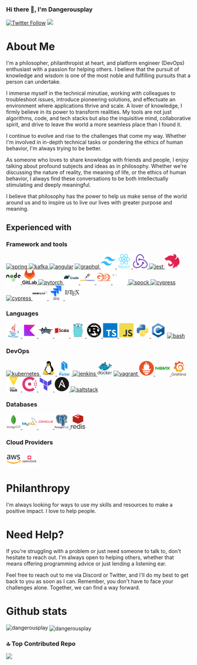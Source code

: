 ### Hi there 👋, I'm Dangerousplay

[![Twitter Follow](https://img.shields.io/twitter/follow/dangerousplayt?style=for-the-badge&logo=twitter)](https://twitter.com/dangerousplayt)
![](https://dcbadge.vercel.app/api/shield/150056443393867776)

# About Me

I'm a philosopher, philanthropist at heart, and platform engineer (DevOps) enthusiast with a passion for helping others.
I believe that the pursuit of knowledge and wisdom is one of the most noble and fulfilling pursuits that a person can undertake.

I immerse myself in the technical minutiae, working with colleagues to troubleshoot issues, 
introduce pioneering solutions, and effectuate an environment where applications thrive and scale.
A lover of knowledge, I firmly believe in its power to transform realities.
My tools are not just algorithms, code, and tech stacks but also the inquisitive mind, collaborative spirit,
and drive to leave the world a more seamless place than I found it.

I continue to evolve and rise to the challenges that come my way.
Whether I'm involved in in-depth technical tasks or pondering the ethics of human behavior,
I'm always trying to be better.

As someone who loves to share knowledge with friends and people,
I enjoy talking about profound subjects and ideas as in philosophy.
Whether we're discussing the nature of reality, the meaning of life, or the ethics of human behavior,
I always find these conversations to be both intellectually stimulating and deeply meaningful.

I believe that philosophy has the power to help us make sense of the world around us and to inspire us to live our lives with greater purpose and meaning.


## Experienced with

### Framework and tools

<p align="left">
    <a href="https://spring.io/" target="_blank" rel="noreferrer"> <img src="https://www.vectorlogo.zone/logos/springio/springio-icon.svg" alt="spring" width="40" height="40"/> </a>
    <a href="https://kafka.apache.org/" target="_blank" rel="noreferrer"> <img src="https://www.vectorlogo.zone/logos/apache_kafka/apache_kafka-icon.svg" alt="kafka" width="40" height="40"/> </a>
    <a href="https://angular.io" target="_blank" rel="noreferrer"><img src="https://angular.io/assets/images/logos/angular/angular.svg" alt="angular" width="40" height="40"/></a>
    <a href="https://graphql.org" target="_blank" rel="noreferrer"> <img src="https://www.vectorlogo.zone/logos/graphql/graphql-icon.svg" alt="graphql" width="40" height="40"/> </a>
    <a href="https://tailwindcss.com" target="_blank" rel="noreferrer"> <img src="https://github.com/devicons/devicon/raw/master/icons/tailwindcss/tailwindcss-original.svg" alt="tailwindcss" width="40" height="40"/> </a>
    <a href="https://reactjs.org/" target="_blank" rel="noreferrer"> <img src="https://raw.githubusercontent.com/devicons/devicon/master/icons/react/react-original-wordmark.svg" alt="react" width="40" height="40"/> </a>
    <a href="https://redux.js.org/" target="_blank" rel="noreferrer"> <img src="https://github.com/devicons/devicon/raw/master/icons/redux/redux-original.svg" alt="redux" width="40" height="40"/> </a>
    <a href="https://jestjs.io" target="_blank" rel="noreferrer"> <img src="https://www.vectorlogo.zone/logos/jestjsio/jestjsio-icon.svg" alt="jest" width="40" height="40"/> </a>
    <a href="https://nestjs.com/" target="_blank" rel="noreferrer"> <img src="https://github.com/devicons/devicon/raw/master/icons/nestjs/nestjs-original.svg" alt="nestjs" width="40" height="40"/> </a>
    <a href="https://nodejs.org" target="_blank" rel="noreferrer"> <img src="https://raw.githubusercontent.com/devicons/devicon/master/icons/nodejs/nodejs-original-wordmark.svg" alt="nodejs" width="40" height="40"/> </a>
    <a href="https://gitlab.io/" target="_blank" rel="noreferrer"> <img src="https://github.com/devicons/devicon/raw/master/icons/gitlab/gitlab-original-wordmark.svg" alt="gitlab" width="40" height="40"/> </a>
    <a href="https://pytorch.org/" target="_blank" rel="noreferrer"> <img src="https://www.vectorlogo.zone/logos/pytorch/pytorch-icon.svg" alt="pytorch" width="40" height="40"/> </a>
    <a href="https://gradle.org/" target="_blank" rel="noreferrer"> <img src="https://github.com/devicons/devicon/raw/master/icons/gradle/gradle-original-wordmark.svg" alt="gradle" width="40" height="40"/> </a>
    <a href="https://opentelemetry.io/" target="_blank" rel="noreferrer"> <img src="https://raw.githubusercontent.com/devicons/devicon/master/icons/opentelemetry/opentelemetry-original-wordmark.svg" alt="opentelemetry" width="40" height="40"/> </a>
    <a href="https://gatling.io/" target="_blank" rel="noreferrer"> <img src="https://github.com/devicons/devicon/raw/master/icons/gatling/gatling-original.svg" alt="gatling" width="40" height="40"/> </a>
    <a href="https://grpc.io/" target="_blank" rel="noreferrer"> <img src="https://github.com/devicons/devicon/raw/master/icons/grpc/grpc-original.svg" alt="grpc" width="40" height="40"/> </a>
    <a href="https://spockframework.org/" target="_blank" rel="noreferrer"> <img src="https://avatars.githubusercontent.com/u/297723?s=48&v=4" alt="spock" width="40" height="40"/> </a>
    <a href="https://cucumber.io/" target="_blank" rel="noreferrer"> <img src="https://cucumber.io/cucumber/media/images/logos/icons/cucumber-open-icon.svg" alt="cypress" width="40" height="40"/> </a>
    <a href="https://www.cypress.io/" target="_blank" rel="noreferrer"> <img src="https://static-00.iconduck.com/assets.00/cypress-icon-512x512-zi8589rq.png" alt="cypress" width="40" height="40"/> </a>
    <a href="https://www.sonarsource.com/products/sonarqube/" target="_blank" rel="noreferrer"> <img src="https://github.com/devicons/devicon/raw/master/icons/sonarqube/sonarqube-original-wordmark.svg" alt="sonarqube" width="40" height="40"/> </a>
    <a href="https://www.atlassian.com/software/jira" target="_blank" rel="noreferrer"> <img src="https://github.com/devicons/devicon/raw/master/icons/jira/jira-original-wordmark.svg" alt="jira" width="40" height="40"/> </a>
    <a href="https://www.latex-project.org/" target="_blank" rel="noreferrer"> <img src="https://github.com/devicons/devicon/raw/master/icons/latex/latex-original.svg" alt="latex" width="40" height="40"/> </a>
</p>

### Languages

<p align="left">
    <a href="https://www.java.com" target="_blank" rel="noreferrer"> <img src="https://raw.githubusercontent.com/devicons/devicon/master/icons/java/java-original.svg" alt="java" width="40" height="40"/> </a>
    <a href="https://kotlinlang.org/" target="_blank" rel="noreferrer"> <img src="https://github.com/devicons/devicon/raw/master/icons/kotlin/kotlin-original.svg" alt="kotlin" width="40" height="40"/> </a>
    <a href="https://groovy-lang.org/" target="_blank" rel="noreferrer"> <img src="https://github.com/devicons/devicon/raw/master/icons/groovy/groovy-original.svg" alt="groovy" width="40" height="40"/> </a>
    <a href="https://www.scala-lang.org/" target="_blank" rel="noreferrer"> <img src="https://github.com/devicons/devicon/raw/master/icons/scala/scala-original-wordmark.svg" alt="scala" width="40" height="40"/> </a>
    <a href="https://golang.org" target="_blank" rel="noreferrer"> <img src="https://raw.githubusercontent.com/devicons/devicon/master/icons/go/go-original.svg" alt="go" width="40" height="40"/> </a>
    <a href="https://www.rust-lang.org" target="_blank" rel="noreferrer"> <img src="https://raw.githubusercontent.com/devicons/devicon/master/icons/rust/rust-original.svg" alt="rust" width="40" height="40"/> </a>
    <a href="https://www.typescriptlang.org/" target="_blank" rel="noreferrer"> <img src="https://raw.githubusercontent.com/devicons/devicon/master/icons/typescript/typescript-original.svg" alt="typescript" width="40" height="40"/> </a>
    <a href="https://developer.mozilla.org/en-US/docs/Web/JavaScript" target="_blank" rel="noreferrer"><img src="https://raw.githubusercontent.com/devicons/devicon/master/icons/javascript/javascript-original.svg" alt="javascript" width="40" height="40"/></a>
    <a href="https://www.python.org" target="_blank" rel="noreferrer"> <img src="https://raw.githubusercontent.com/devicons/devicon/master/icons/python/python-original.svg" alt="python" width="40" height="40"/> </a>
    <a href="https://www.cprogramming.com/" target="_blank" rel="noreferrer"><img src="https://raw.githubusercontent.com/devicons/devicon/master/icons/c/c-original.svg" alt="c" width="40" height="40"/></a>
    <a href="https://www.gnu.org/software/bash/" target="_blank" rel="noreferrer"><img src="https://www.vectorlogo.zone/logos/gnu_bash/gnu_bash-icon.svg" alt="bash" width="40" height="40"/></a>
</p>

### DevOps

<p align="left">
    <a href="https://kubernetes.io" target="_blank" rel="noreferrer"> <img src="https://www.vectorlogo.zone/logos/kubernetes/kubernetes-icon.svg" alt="kubernetes" width="40" height="40"/> </a>
    <a href="https://www.linux.org/" target="_blank" rel="noreferrer"> <img src="https://raw.githubusercontent.com/devicons/devicon/master/icons/linux/linux-original.svg" alt="linux" width="40" height="40"/> </a>
    <a href="https://www.packer.io/" target="_blank" rel="noreferrer"> <img src="https://raw.githubusercontent.com/devicons/devicon/master/icons/packer/packer-plain-wordmark.svg" alt="Hashicorp Packer" width="40" height="40"/> </a>
    <a href="https://www.jenkins.io" target="_blank" rel="noreferrer"> <img src="https://www.vectorlogo.zone/logos/jenkins/jenkins-icon.svg" alt="jenkins" width="40" height="40"/> </a>
    <a href="https://www.docker.com/" target="_blank" rel="noreferrer"><img src="https://raw.githubusercontent.com/devicons/devicon/master/icons/docker/docker-original-wordmark.svg" alt="docker" width="40" height="40"/></a>
    <a href="https://www.vagrantup.com/" target="_blank" rel="noreferrer"> <img src="https://www.vectorlogo.zone/logos/vagrantup/vagrantup-icon.svg" alt="vagrant" width="40" height="40"/> </a>
    <a href="https://prometheus.io/" target="_blank" rel="noreferrer"> <img src="https://github.com/devicons/devicon/raw/master/icons/prometheus/prometheus-original.svg" alt="prometheus" width="40" height="40"/> </a>
    <a href="https://www.nginx.com/" target="_blank" rel="noreferrer"> <img src="https://github.com/devicons/devicon/raw/master/icons/nginx/nginx-original.svg" alt="nginx" width="40" height="40"/> </a>
    <a href="https://grafana.com/" target="_blank" rel="noreferrer"> <img src="https://github.com/devicons/devicon/raw/master/icons/grafana/grafana-original-wordmark.svg" alt="grafana" width="40" height="40"/> </a>
    <a href="https://www.vaultproject.io/" target="_blank" rel="noreferrer"> <img src="https://github.com/devicons/devicon/raw/master/icons/vault/vault-original-wordmark.svg" alt="vault" width="40" height="40"/> </a>
    <a href="https://www.consul.io/" target="_blank" rel="noreferrer"> <img src="https://github.com/devicons/devicon/raw/master/icons/consul/consul-original.svg" alt="hashicorp consul" width="40" height="40"/> </a>
    <a href="https://www.terraform.io/" target="_blank" rel="noreferrer"> <img src="https://github.com/devicons/devicon/raw/master/icons/terraform/terraform-original.svg" alt="hashicorp terraform" width="40" height="40"/> </a>
    <a href="https://www.ansible.com/" target="_blank" rel="noreferrer"> <img src="https://github.com/devicons/devicon/raw/master/icons/ansible/ansible-original.svg" alt="ansible" width="40" height="40"/> </a>
    <a href="https://saltproject.io/index.html" target="_blank" rel="noreferrer"> <img src="https://www.vectorlogo.zone/logos/saltstack/saltstack-ar21.svg" alt="saltstack" width="80" height="40"/> </a>
</p>

### Databases

<p align="left">
    <a href="https://www.mongodb.com/" target="_blank" rel="noreferrer"> <img src="https://raw.githubusercontent.com/devicons/devicon/master/icons/mongodb/mongodb-original-wordmark.svg" alt="mongodb" width="40" height="40"/> </a>
    <a href="https://www.mysql.com/" target="_blank" rel="noreferrer"> <img src="https://raw.githubusercontent.com/devicons/devicon/master/icons/mysql/mysql-original-wordmark.svg" alt="mysql" width="40" height="40"/> </a>
    <a href="https://www.oracle.com/" target="_blank" rel="noreferrer"> <img src="https://raw.githubusercontent.com/devicons/devicon/master/icons/oracle/oracle-original.svg" alt="oracle" width="40" height="40"/> </a>
    <a href="https://www.postgresql.org" target="_blank" rel="noreferrer"> <img src="https://raw.githubusercontent.com/devicons/devicon/master/icons/postgresql/postgresql-original-wordmark.svg" alt="postgresql" width="40" height="40"/> </a>
    <a href="https://redis.io" target="_blank" rel="noreferrer"> <img src="https://raw.githubusercontent.com/devicons/devicon/master/icons/redis/redis-original-wordmark.svg" alt="redis" width="40" height="40"/> </a>
</p>

### Cloud Providers

<p align="left">
    <a href="https://aws.amazon.com" target="_blank" rel="noreferrer"><img src="https://raw.githubusercontent.com/devicons/devicon/master/icons/amazonwebservices/amazonwebservices-original-wordmark.svg" alt="aws" width="40" height="40"/></a>
    <a href="https://www.openstack.org/" target="_blank" rel="noreferrer"><img src="https://raw.githubusercontent.com/devicons/devicon/master/icons/openstack/openstack-original-wordmark.svg" alt="openstack" width="40" height="40"/></a>
</p>


# Philanthropy
I'm always looking for ways to use my skills and resources to make a positive impact.
I love to help people.

# Need Help?
If you're struggling with a problem or just need someone to talk to, don't hesitate to reach out. I'm always open to helping others, whether that means offering programming advice or just lending a listening ear.

Feel free to reach out to me via Discord or Twitter, and I'll do my best to get back to you as soon as I can. Remember, you don't have to face your challenges alone. Together, we can find a way forward.

# Github stats

<p><img align="left" src="https://github-readme-stats.vercel.app/api/top-langs?username=dangerousplay&show_icons=true&locale=en&layout=compact" alt="dangerousplay" /></p>

<p>&nbsp;<img align="center" src="https://github-readme-stats.vercel.app/api?username=dangerousplay&show_icons=true&locale=en" alt="dangerousplay" /></p>

### 🔝 Top Contributed Repo
![](https://github-contributor-stats.vercel.app/api?username=dangerousplay&limit=5&theme=dark&combine_all_yearly_contributions=true)





